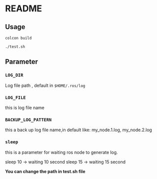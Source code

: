 # README


## Usage

```
colcon build 

./test.sh
```

## Parameter

### `LOG_DIR`

Log file path , default in `$HOME/.ros/log`

### `LOG_FILE`

this is log file name

### `BACKUP_LOG_PATTERN`

this a back up log file name,in default like: my_node.1.log, my_node.2.log

### `sleep`

 this is a parameter for waiting ros node to generate log. 

sleep 10 -> waiting 10 second
sleep 15 -> waiting 15 second

**You can change the path in test.sh file**